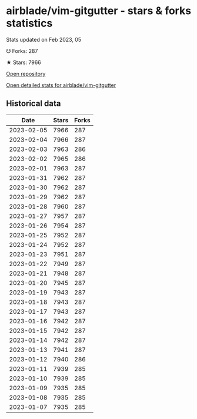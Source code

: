 # airblade/vim-gitgutter - stars & forks statistics

Stats updated on Feb 2023, 05

☋ Forks: 287

★ Stars: 7966

[Open repository](https://github.com/airblade/vim-gitgutter)

[Open detailed stats for airblade/vim-gitgutter](https://reviewgithub.com/rep/airblade/vim-gitgutter)

## Historical data
| Date | Stars | Forks |
|------|-------|-------|
| 2023-02-05 | 7966 | 287 | 
| 2023-02-04 | 7966 | 287 | 
| 2023-02-03 | 7963 | 286 | 
| 2023-02-02 | 7965 | 286 | 
| 2023-02-01 | 7963 | 287 | 
| 2023-01-31 | 7962 | 287 | 
| 2023-01-30 | 7962 | 287 | 
| 2023-01-29 | 7962 | 287 | 
| 2023-01-28 | 7960 | 287 | 
| 2023-01-27 | 7957 | 287 | 
| 2023-01-26 | 7954 | 287 | 
| 2023-01-25 | 7952 | 287 | 
| 2023-01-24 | 7952 | 287 | 
| 2023-01-23 | 7951 | 287 | 
| 2023-01-22 | 7949 | 287 | 
| 2023-01-21 | 7948 | 287 | 
| 2023-01-20 | 7945 | 287 | 
| 2023-01-19 | 7943 | 287 | 
| 2023-01-18 | 7943 | 287 | 
| 2023-01-17 | 7943 | 287 | 
| 2023-01-16 | 7942 | 287 | 
| 2023-01-15 | 7942 | 287 | 
| 2023-01-14 | 7942 | 287 | 
| 2023-01-13 | 7941 | 287 | 
| 2023-01-12 | 7940 | 286 | 
| 2023-01-11 | 7939 | 285 | 
| 2023-01-10 | 7939 | 285 | 
| 2023-01-09 | 7935 | 285 | 
| 2023-01-08 | 7935 | 285 | 
| 2023-01-07 | 7935 | 285 | 

